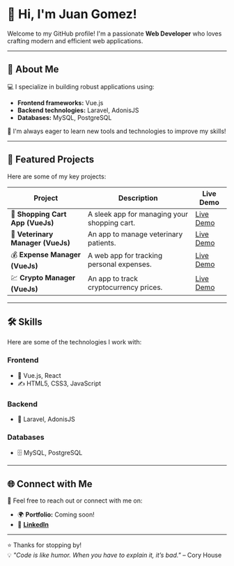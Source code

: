 # 👋 Hi, I'm Juan Gomez!  

Welcome to my GitHub profile! I'm a passionate **Web Developer** who loves crafting modern and efficient web applications.  

---

## 🚀 About Me  
💻 I specialize in building robust applications using:  
- **Frontend frameworks:** Vue.js  
- **Backend technologies:** Laravel, AdonisJS  
- **Databases:** MySQL, PostgreSQL  

🌱 I'm always eager to learn new tools and technologies to improve my skills!  

---

## 🌟 Featured Projects  
Here are some of my key projects:  

| **Project**                          | **Description**                               | **Live Demo**                                            |  
|--------------------------------------|-----------------------------------------------|---------------------------------------------------------|  
| 🛒 **Shopping Cart App (VueJs)**     | A sleek app for managing your shopping cart.  | [Live Demo](https://guitarla-vue.vercel.app/)           |  
| 🐾 **Veterinary Manager (VueJs)**    | An app to manage veterinary patients.         | [Live Demo](https://admin-pacientes-vue-ten.vercel.app/)|  
| 💰 **Expense Manager (VueJs)**       | A web app for tracking personal expenses.     | [Live Demo](https://admin-gastos-vue-three.vercel.app/) |  
| 💹 **Crypto Manager (VueJs)**        | An app to track cryptocurrency prices.        | [Live Demo](https://cripto-vue-six-app.vercel.app/)     |  

---

## 🛠️ Skills  
Here are some of the technologies I work with:  

### **Frontend**  
- 🎨 Vue.js, React  
- ✍️ HTML5, CSS3, JavaScript  

### **Backend**  
- 🚀 Laravel, AdonisJS  

### **Databases**  
- 🗄️ MySQL, PostgreSQL  

---

## 🌐 Connect with Me  
🤝 Feel free to reach out or connect with me on:  
- 🌍 **Portfolio:** Coming soon!  
- 💼 [**LinkedIn**](https://www.linkedin.com/in/juan-g%C3%B3mez-546a62216/)  

---

⭐ Thanks for stopping by!  
💡 *"Code is like humor. When you have to explain it, it’s bad."* – Cory House  
